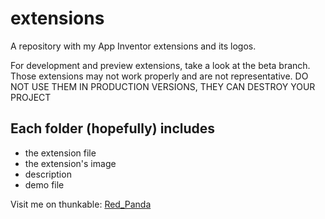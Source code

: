 # extensions

A repository with my App Inventor extensions and its logos.

For development and preview extensions, take a look at the beta branch. Those extensions may not work properly and are not representative.
DO NOT USE THEM IN PRODUCTION VERSIONS, THEY CAN DESTROY YOUR PROJECT

## Each folder (hopefully) includes

* the extension file
* the extension's image
* description
* demo file

Visit me on thunkable: [Red_Panda](https://community.thunkable.com/u/Red_Panda/summary "@Red_Panda")
